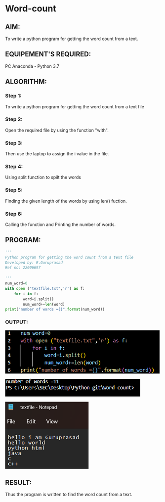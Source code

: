 # Word-count
## AIM:
To write a python program for getting the word count from a text.
## EQUIPEMENT'S REQUIRED: 
PC
Anaconda - Python 3.7
## ALGORITHM: 
### Step 1:
To write a python program for getting the word count from a text file
### Step 2: 
Open the required file by using the function "with". 
### Step 3:
Then use the laptop to assign the i value in the file.
### Step 4:  
Using split function to spilt the words
### Step 5: 
Finding the given length of the words by using len() fuction.
### Step 6: 
Calling the function and Printing the number of words.
## PROGRAM:
```python
'''
Python program for getting the word count from a text file
Developed by: R.Guruprasad
Ref no: 22006697

'''
num_word=0
with open ("textfile.txt",'r') as f:
    for i in f:
        word=i.split()
        num_word+=len(word)
print("number of words ={}".format(num_word))

```

### OUTPUT:
![1](/pic1.png)

![1](/pic2.png)

![1](/pic3.png)



## RESULT:
Thus the program is written to find the word count from a text. 
